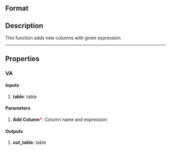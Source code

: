 ## Format

## Description
This function adds new columns with given expression.

---

## Properties
### VA
#### Inputs
1. **table**: table

#### Parameters
1. **Add Column**<b style="color:red">*</b>: Column name and expression

#### Outputs
1. **out_table**: table
